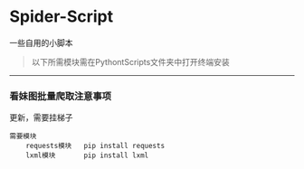 # Spider-Script
一些自用的小脚本
> 以下所需模块需在PythontScripts文件夹中打开终端安装
---
### 看妹图批量爬取**注意事项**
更新，需要挂梯子
```commandline
需要模块
    requests模块   pip install requests
    lxml模块       pip install lxml
```
